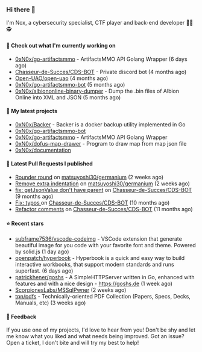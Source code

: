 ### Hi there 👋

I'm Nox, a cybersecurity specialist, CTF player and back-end developer 👨‍💻 🕵️

#### 👷 Check out what I'm currently working on

- [0xN0x/go-artifactsmmo](https://github.com/0xN0x/go-artifactsmmo) - ArtifactsMMO API Golang Wrapper (6 days ago)
- [Chasseur-de-Succes/CDS-BOT](https://github.com/Chasseur-de-Succes/CDS-BOT) - Private discord bot (4 months ago)
- [Open-UAO/open-uao](https://github.com/Open-UAO/open-uao) (4 months ago)
- [0xN0x/go-artifactsmmo-bot](https://github.com/0xN0x/go-artifactsmmo-bot) (5 months ago)
- [0xN0x/albiononline-binary-dumper](https://github.com/0xN0x/albiononline-binary-dumper) - Dump the .bin files of Albion Online into XML and JSON (5 months ago)

#### 🌱 My latest projects

- [0xN0x/Backer](https://github.com/0xN0x/Backer) - Backer is a docker backup utility implemented in Go
- [0xN0x/go-artifactsmmo-bot](https://github.com/0xN0x/go-artifactsmmo-bot)
- [0xN0x/go-artifactsmmo](https://github.com/0xN0x/go-artifactsmmo) - ArtifactsMMO API Golang Wrapper
- [0xN0x/dofus-map-drawer](https://github.com/0xN0x/dofus-map-drawer) - Program to draw map from map json file
- [0xN0x/documentation](https://github.com/0xN0x/documentation)

#### 🔨 Latest Pull Requests I published

- [Rounder round](https://github.com/matsuyoshi30/germanium/pull/42) on [matsuyoshi30/germanium](https://github.com/matsuyoshi30/germanium) (2 weeks ago)
- [Remove extra indentation](https://github.com/matsuyoshi30/germanium/pull/41) on [matsuyoshi30/germanium](https://github.com/matsuyoshi30/germanium) (2 weeks ago)
- [fix: getJsonValue don&#39;t have parent](https://github.com/Chasseur-de-Succes/CDS-BOT/pull/160) on [Chasseur-de-Succes/CDS-BOT](https://github.com/Chasseur-de-Succes/CDS-BOT) (9 months ago)
- [Fix: typos ](https://github.com/Chasseur-de-Succes/CDS-BOT/pull/158) on [Chasseur-de-Succes/CDS-BOT](https://github.com/Chasseur-de-Succes/CDS-BOT) (10 months ago)
- [Refactor comments](https://github.com/Chasseur-de-Succes/CDS-BOT/pull/155) on [Chasseur-de-Succes/CDS-BOT](https://github.com/Chasseur-de-Succes/CDS-BOT) (11 months ago)

#### ⭐ Recent stars

- [subframe7536/vscode-codeimg](https://github.com/subframe7536/vscode-codeimg) - VSCode extension that generate beautiful image for you code with your favorite font and theme. Powered by solid.js (1 day ago)
- [openpatch/hyperbook](https://github.com/openpatch/hyperbook) - Hyperbook is a quick and easy way to build interactive workbooks, that support modern standards and runs superfast. (6 days ago)
- [patrickhener/goshs](https://github.com/patrickhener/goshs) - A SimpleHTTPServer written in Go, enhanced with features and with a nice design - https://goshs.de (1 week ago)
- [ScorpionesLabs/MSSqlPwner](https://github.com/ScorpionesLabs/MSSqlPwner) (2 weeks ago)
- [tpn/pdfs](https://github.com/tpn/pdfs) - Technically-oriented PDF Collection (Papers, Specs, Decks, Manuals, etc) (3 weeks ago)

#### 💬 Feedback

If you use one of my projects, I'd love to hear from you! Don't be shy and let me know what you liked
and what needs being improved. Got an issue? Open a ticket, I don't bite and will try my best to help!

